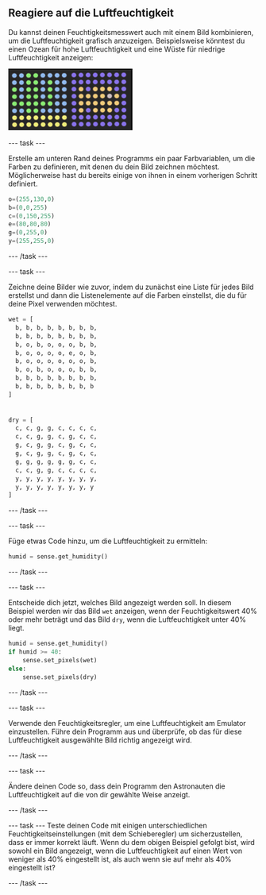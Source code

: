 ## Reagiere auf die Luftfeuchtigkeit

Du kannst deinen Feuchtigkeitsmesswert auch mit einem Bild kombinieren, um die Luftfeuchtigkeit grafisch anzuzeigen. Beispielsweise könntest du einen Ozean für hohe Luftfeuchtigkeit und eine Wüste für niedrige Luftfeuchtigkeit anzeigen:

![Nass und trocken](images/wet-dry.png)

--- task ---

Erstelle am unteren Rand deines Programms ein paar Farbvariablen, um die Farben zu definieren, mit denen du dein Bild zeichnen möchtest. Möglicherweise hast du bereits einige von ihnen in einem vorherigen Schritt definiert.

```python
o=(255,130,0)
b=(0,0,255)
c=(0,150,255)
e=(80,80,80)
g=(0,255,0)
y=(255,255,0)
```

--- /task ---

--- task ---

Zeichne deine Bilder wie zuvor, indem du zunächst eine Liste für jedes Bild erstellst und dann die Listenelemente auf die Farben einstellst, die du für deine Pixel verwenden möchtest.

```python
wet = [
  b, b, b, b, b, b, b, b,
  b, b, b, b, b, b, b, b,
  b, o, b, o, o, o, b, b,
  b, o, o, o, o, e, o, b,
  b, o, o, o, o, o, o, b,
  b, o, b, o, o, o, b, b,
  b, b, b, b, b, b, b, b,
  b, b, b, b, b, b, b, b
]


dry = [
  c, c, g, g, c, c, c, c,
  c, c, g, g, c, g, c, c,
  g, c, g, g, c, g, c, c,
  g, c, g, g, c, g, c, c,
  g, g, g, g, g, g, c, c,
  c, c, g, g, c, c, c, c,
  y, y, y, y, y, y, y, y,
  y, y, y, y, y, y, y, y
]
```

--- /task ---

--- task ---

Füge etwas Code hinzu, um die Luftfeuchtigkeit zu ermitteln:

```python
humid = sense.get_humidity()
```

--- /task ---

--- task ---

Entscheide dich jetzt, welches Bild angezeigt werden soll. In diesem Beispiel werden wir das Bild `wet` anzeigen, wenn der Feuchtigkeitswert 40% oder mehr beträgt und das Bild `dry`, wenn die Luftfeuchtigkeit unter 40% liegt.

```python
humid = sense.get_humidity()
if humid >= 40:
    sense.set_pixels(wet)
else:
    sense.set_pixels(dry)
```

--- /task ---

--- task ---

Verwende den Feuchtigkeitsregler, um eine Luftfeuchtigkeit am Emulator einzustellen. Führe dein Programm aus und überprüfe, ob das für diese Luftfeuchtigkeit ausgewählte Bild richtig angezeigt wird.

--- /task ---

--- task ---

Ändere deinen Code so, dass dein Programm den Astronauten die Luftfeuchtigkeit auf die von dir gewählte Weise anzeigt.

--- /task ---

--- task --- Teste deinen Code mit einigen unterschiedlichen Feuchtigkeitseinstellungen (mit dem Schieberegler) um sicherzustellen, dass er immer korrekt läuft. Wenn du dem obigen Beispiel gefolgt bist, wird sowohl ein Bild angezeigt, wenn die Luftfeuchtigkeit auf einen Wert von weniger als 40% eingestellt ist, als auch wenn sie auf mehr als 40% eingestellt ist?

--- /task ---
